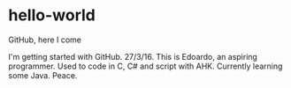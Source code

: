 # hello-world
GitHub, here I come

I'm getting started with GitHub. 27/3/16.
This is Edoardo, an aspiring programmer.
Used to code in C, C# and script with AHK.
Currently learning some Java.
Peace.

